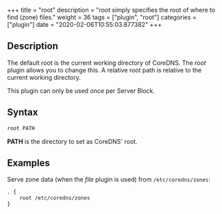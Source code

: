+++
title = "root"
description = "*root* simply specifies the root of where to find (zone) files."
weight = 36
tags = ["plugin", "root"]
categories = ["plugin"]
date = "2020-02-06T10:55:03.877382"
+++

## Description

The default root is the current working directory of CoreDNS. The *root* plugin allows you to change
this. A relative root path is relative to the current working directory.

This plugin can only be used once per Server Block.

## Syntax

~~~ txt
root PATH
~~~

**PATH** is the directory to set as CoreDNS' root.

## Examples

Serve zone data (when the *file* plugin is used) from `/etc/coredns/zones`:

~~~ corefile
. {
    root /etc/coredns/zones
}
~~~
